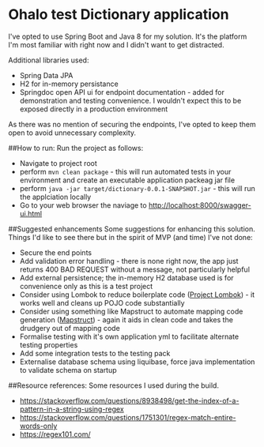 # Ohalo test Dictionary application

I've opted to use Spring Boot and Java 8 for my solution.  It's the platform I'm most familiar with right now and I didn't want to get distracted.

Additional libraries used:
- Spring Data JPA
- H2 for in-memory persistance
- Springdoc open API ui for endpoint documentation - added for demonstration and testing convenience.  I wouldn't expect this to be exposed directly in a production environment

As there was no mention of securing the endpoints, I've opted to keep them open to avoid unnecessary complexity.

##How to run:
Run the project as follows:
- Navigate to project root
- perform `mvn clean package` - this will run automated tests in your environment and create an executable application packeag jar file
- perform `java -jar target/dictionary-0.0.1-SNAPSHOT.jar` - this will run the applciation locally
- Go to your web browser the naviage to [http://localhost:8000/swagger-ui.html](http://localhost:8000/swagger-ui.html)

##Suggested enhancements
Some suggestions for enhancing this solution.  Things I'd like to see there but in the spirit of MVP (and time) I've not done:
- Secure the end points
- Add validation error handling - there is none right now, the app just returns 400 BAD REQUEST without a message, not particularly helpful
- Add external persistence; the in-memory H2 database used is for convenience only as this is a test project
- Consider using Lombok to reduce boilerplate code ([Project Lombok](https://projectlombok.org/)) - it works well and cleans up POJO code substantially
- Consider using something like Mapstruct to automate mapping code generation ([Mapstruct](https://mapstruct.org/)) - again it aids in clean code and takes the drudgery out of mapping code 
- Formalise testing with it's own application yml to facilitate alternate testing properties
- Add some integration tests to the testing pack
- Externalise database schema using liquibase, force java implementation to validate schema on startup


##Resource references:
Some resources I used during the build.
- https://stackoverflow.com/questions/8938498/get-the-index-of-a-pattern-in-a-string-using-regex
- https://stackoverflow.com/questions/1751301/regex-match-entire-words-only
- https://regex101.com/
